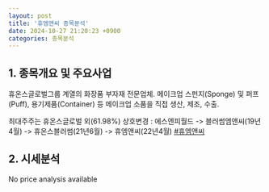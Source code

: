 ```yaml
---
layout: post
title: '휴엠앤씨 종목분석'
date: 2024-10-27 21:20:23 +0900
categories: 종목분석
---
```


## 1. 종목개요 및 주요사업

휴온스글로벌그룹 계열의 화장품 부자재 전문업체. 메이크업 스펀지(Sponge) 및 퍼프(Puff), 용기제품(Container) 등 메이크업 소품을 직접 생산, 제조, 수출. 

최대주주는 휴온스글로벌 외(61.98%)  상호변경 : 에스엔피월드 -> 블러썸엠앤씨(19년4월) -> 휴온스블러썸(21년6월) -> 휴엠앤씨(22년4월)
[#휴엠앤씨](#)

## 2. 시세분석

No price analysis available

